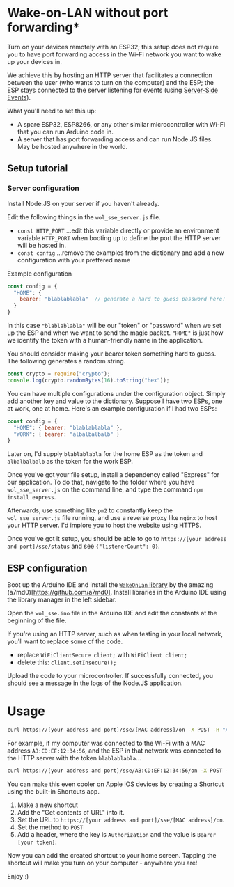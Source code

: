 # Wake-on-LAN without port forwarding*

Turn on your devices remotely with an ESP32; this setup does not require you
to have port forwarding access in the Wi-Fi network you want to wake up
your devices in.

We achieve this by hosting an HTTP server that facilitates a connection
between the user (who wants to turn on the computer) and the ESP;
the ESP stays connected to the server listening for events
(using [Server-Side Events](https://en.wikipedia.org/wiki/Server-sent_events)).

What you'll need to set this up:
- A spare ESP32, ESP8266, or any other similar microcontroller with Wi-Fi that you can run Arduino code in.
- A server that has port forwarding access and can run Node.JS files. May be hosted anywhere in the world.

## Setup tutorial
### Server configuration

Install Node.JS on your server if you haven't already.

Edit the following things in the `wol_sse_server.js` file.
- `const HTTP_PORT` ...edit this variable directly or provide an environment variable `HTTP_PORT` when booting up to define the port the HTTP server will be hosted in.
- `const config` ...remove the examples from the dictionary and add a new configuration with your preffered name

Example configuration
```js
const config = {
  "HOME": {
    bearer: "blablablabla"  // generate a hard to guess password here!
  }
}
```

In this case `"blablablabla"` will be our "token" or "password"
when we set up the ESP and when we want to send the magic packet.
`"HOME"` is just how we identify the token with a human-friendly name in the application.

You should consider making your bearer token something hard to guess.
The following generates a random string.

```js
const crypto = require("crypto");
console.log(crypto.randomBytes(16).toString("hex"));
```

You can have multiple configurations under the configuration object.
Simply add another key and value to the dictionary. Suppose I have two ESPs,
one at work, one at home. Here's an example configuration if I had two ESPs:
```js
const config = {
  "HOME": { bearer: "blablablabla" },
  "WORK": { bearer: "albalbalbalb" }
}
```

Later on, I'd supply `blablablabla` for the home ESP as the token and
`albalbalbalb` as the token for the work ESP.

Once you've got your file setup, install a dependency called "Express" for our application.
To do that, navigate to the folder where you have `wol_sse_server.js` on the command line,
and type the command `npm install express`.

Afterwards, use something like `pm2` to constantly
keep the `wol_sse_server.js` file running, and use a reverse proxy like `nginx`
to host your HTTP server. I'd implore you to host the website using HTTPS.

Once you've got it setup, you should be able to go to `https://[your address and port]/sse/status`
and see `{"listenerCount": 0}`.

## ESP configuration

Boot up the Arduino IDE and install the [`WakeOnLan` library](https://github.com/a7md0/WakeOnLan) by the amazing (a7md0)[https://github.com/a7md0].
Install libraries in the Arduino IDE using the library manager in the left sidebar.

Open the `wol_sse.ino` file in the Arduino IDE and edit the constants at the beginning of the file.

If you're using an HTTP server, such as when testing in your local network, you'll want to replace some of the code.
- replace `WiFiClientSecure client;` with `WiFiClient client;`
- delete this: `client.setInsecure();`

Upload the code to your microcontroller. If successfully connected, you should see a message in the logs of the Node.JS application.

# Usage

```sh
curl https://[your address and port]/sse/[MAC address]/on -X POST -H "Authorization: Bearer [your token]
```

For example, if my computer was connected to the Wi-Fi with a MAC address `AB:CD:EF:12:34:56`,
and the ESP in that network was connected to the HTTP server with the token `blablablabla`...

```sh
curl https://[your address and port]/sse/AB:CD:EF:12:34:56/on -X POST -H "Authorization: Bearer blablablabla"
```

You can make this even cooler on Apple iOS devices by creating a Shortcut using the built-in Shortcuts app.

1. Make a new shortcut
2. Add the "Get contents of URL" into it.
3. Set the URL to `https://[your address and port]/sse/[MAC address]/on`.
4. Set the method to `POST`
5. Add a header, where the key is `Authorization` and the value is `Bearer [your token]`.

Now you can add the created shortcut to your home screen.
Tapping the shortcut will make you turn on your computer - anywhere you are!

Enjoy :)
